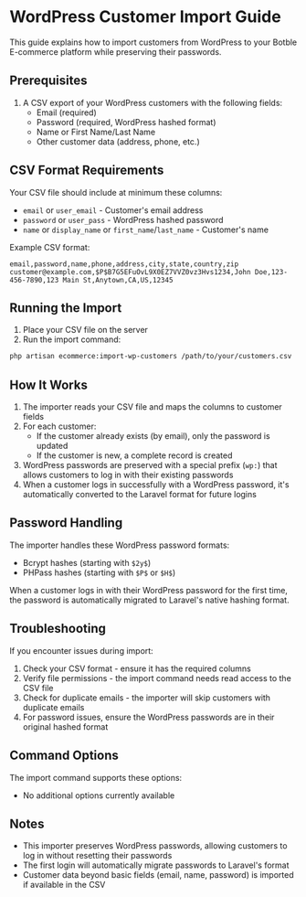 # WordPress Customer Import Guide

This guide explains how to import customers from WordPress to your Botble E-commerce platform while preserving their passwords.

## Prerequisites

1. A CSV export of your WordPress customers with the following fields:
   - Email (required)
   - Password (required, WordPress hashed format)
   - Name or First Name/Last Name
   - Other customer data (address, phone, etc.)

## CSV Format Requirements

Your CSV file should include at minimum these columns:
- `email` or `user_email` - Customer's email address
- `password` or `user_pass` - WordPress hashed password
- `name` or `display_name` or `first_name`/`last_name` - Customer's name

Example CSV format:
```
email,password,name,phone,address,city,state,country,zip
customer@example.com,$P$B7G5EFuOvL9X0EZ7VVZ0vz3Hvs1234,John Doe,123-456-7890,123 Main St,Anytown,CA,US,12345
```

## Running the Import

1. Place your CSV file on the server
2. Run the import command:

```bash
php artisan ecommerce:import-wp-customers /path/to/your/customers.csv
```

## How It Works

1. The importer reads your CSV file and maps the columns to customer fields
2. For each customer:
   - If the customer already exists (by email), only the password is updated
   - If the customer is new, a complete record is created
3. WordPress passwords are preserved with a special prefix (`wp:`) that allows customers to log in with their existing passwords
4. When a customer logs in successfully with a WordPress password, it's automatically converted to the Laravel format for future logins

## Password Handling

The importer handles these WordPress password formats:
- Bcrypt hashes (starting with `$2y$`)
- PHPass hashes (starting with `$P$` or `$H$`)

When a customer logs in with their WordPress password for the first time, the password is automatically migrated to Laravel's native hashing format.

## Troubleshooting

If you encounter issues during import:

1. Check your CSV format - ensure it has the required columns
2. Verify file permissions - the import command needs read access to the CSV file
3. Check for duplicate emails - the importer will skip customers with duplicate emails
4. For password issues, ensure the WordPress passwords are in their original hashed format

## Command Options

The import command supports these options:

- No additional options currently available

## Notes

- This importer preserves WordPress passwords, allowing customers to log in without resetting their passwords
- The first login will automatically migrate passwords to Laravel's format
- Customer data beyond basic fields (email, name, password) is imported if available in the CSV
